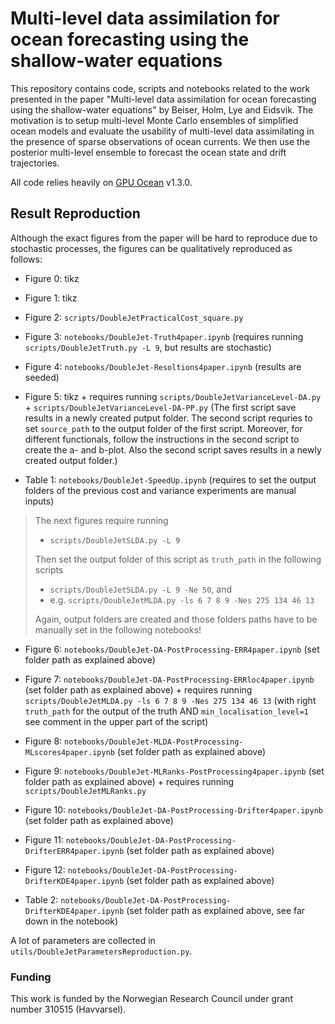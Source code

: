 # Multi-level data assimilation for ocean forecasting using the shallow-water equations
This repository contains code, scripts and notebooks related to the work presented in the paper "Multi-level data assimilation for ocean forecasting using the shallow-water equations" by Beiser, Holm, Lye and Eidsvik.
The motivation is to setup multi-level Monte Carlo ensembles of simplified ocean models and evaluate the usability of multi-level data assimilating in the presence of sparse observations of ocean currents.
We then use the posterior multi-level ensemble to forecast the ocean state and drift trajectories.

All code relies heavily on [GPU Ocean](https://github.com/gpuocean/gpuocean) v1.3.0.

## Result Reproduction
Although the exact figures from the paper will be hard to reproduce due to stochastic processes, the figures can be qualitatively reproduced as follows:

- Figure 0: tikz 

- Figure 1: tikz

- Figure 2: `scripts/DoubleJetPracticalCost_square.py`

- Figure 3: `notebooks/DoubleJet-Truth4paper.ipynb` (requires running `scripts/DoubleJetTruth.py -L 9`, but results are stochastic)

- Figure 4: `notebooks/DoubleJet-Resoltions4paper.ipynb` (results are seeded)

- Figure 5: tikz + requires running `scripts/DoubleJetVarianceLevel-DA.py` + `scripts/DoubleJetVarianceLevel-DA-PP.py`
(The first script save results in a newly created putput folder. The second script requries to set `source_path` to the output folder of the first script. Moreover, for different functionals, follow the instructions in the second script to create the a- and b-plot. Also the second script saves results in a newly created output folder.) 

- Table 1: `notebooks/DoubleJet-SpeedUp.ipynb` (requires to set the output folders of the previous cost and variance experiments are manual inputs)

> The next figures require running
> - `scripts/DoubleJetSLDA.py -L 9` 
>
> Then set the output folder of this script as `truth_path` in the following scripts
>
> - `scripts/DoubleJetSLDA.py -L 9 -Ne 50`, and 
> - e.g. `scripts/DoubleJetMLDA.py -ls 6 7 8 9 -Nes 275 134 46 13` 
>
> Again, output folders are created and those folders paths have to be manually set in the following notebooks!

- Figure 6: `notebooks/DoubleJet-DA-PostProcessing-ERR4paper.ipynb` (set folder path as explained above)

- Figure 7: `notebooks/DoubleJet-DA-PostProcessing-ERRloc4paper.ipynb` (set folder path as explained above) + requires running `scripts/DoubleJetMLDA.py -ls 6 7 8 9 -Nes 275 134 46 13` (with right `truth_path` for the output of the truth AND `min_localisation_level=1` see comment in the upper part of the script)

- Figure 8: `notebooks/DoubleJet-MLDA-PostProcessing-MLscores4paper.ipynb` (set folder path as explained above)

- Figure 9: `notebooks/DoubleJet-MLRanks-PostProcessing4paper.ipynb` (set folder path as explained above)  + requires running `scripts/DoubleJetMLRanks.py`

- Figure 10: `notebooks/DoubleJet-DA-PostProcessing-Drifter4paper.ipynb` (set folder path as explained above)

- Figure 11: `notebooks/DoubleJet-DA-PostProcessing-DrifterERR4paper.ipynb` (set folder path as explained above)

- Figure 12: `notebooks/DoubleJet-DA-PostProcessing-DrifterKDE4paper.ipynb` (set folder path as explained above) 

- Table 2: `notebooks/DoubleJet-DA-PostProcessing-DrifterKDE4paper.ipynb` (set folder path as explained above, see far down in the notebook) 

A lot of parameters are collected in `utils/DoubleJetParametersReproduction.py`. 


### Funding
This work is funded by the Norwegian Research Council under grant number 310515 (Havvarsel).
